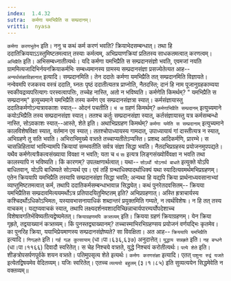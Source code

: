 ```yaml
---
index:  1.4.32
sutra:  कर्मणा यमभिप्रैति स सम्प्रदानम्।
vritti:  nyasa
---
```


`कर्मणा करणभूतेन` इति। ननु च कथं कर्म करणं भवति? क्रियाभेदसम्बन्धात्। तथा हि ददातिक्रिययाऽ‌ऽस्तुमिष्टतमत्वात् तस्याः कर्मत्वम्, अभिप्रयाणक्रियां प्रतितस्य साधकतमत्वात् करणत्वम्। `अभिप्रैति` इति। अभिसम्बध्नातीत्यर्थः। यदि कर्मणा यमभिप्रैति स सम्प्रदानसंज्ञो भवति, एवमजां नयति ग्राममित्यजादिभिर्नयनक्रियाकर्मभिः सम्बध्यमानस्य ग्रामस्य सम्प्रदानसंज्ञा प्रसज्येतेत्यत आह-- `अन्यर्थसंज्ञाविज्ञानात्` इत्यादि। सम्प्रदानमिति। तेन ददातेः कर्मणा यमभिप्रैति तत् सम्प्रदानमिति विज्ञायते। नन्वेवमपि रजकस्य वस्त्रं ददाति, घ्नतः पृष्ठं ददातीत्यतत्र प्राप्नोति, नैतदस्ति; दानं हि नाम पूजानुग्रहकाम्यया स्वकीयद्रव्यपरित्यागः परस्वत्वापत्तिः, तच्चेह नास्ति, अतो न भविष्यति। कर्मणेति किमर्थम्? " यमभिप्रैति स सम्प्रदानम्" इत्युच्यमाने यमभिप्रैति तस्य कर्मण एव सम्प्रदानसंज्ञत्रा स्यात्। कर्मसंज्ञायास्तु ददातिकर्मणोऽन्यत्रावकाशः स्यात्-- ओदनं पचतीति। `यं स` ग्रहणं किमर्थम्? `कर्मणाभिप्रैति सम्प्रदानम्` इत्युच्यमाने कयोऽभिप्रैति तस्य सम्प्रदानसंज्ञा स्यात्। ततश्च कर्तुः सम्प्रदानसंज्ञा स्यात्, कर्तसंज्ञायास्तु यत्र कर्मसम्बन्धो नास्ति, सोऽवकाशः स्यात्--आस्ते, शेते इति। अथाभिप्रग्रहण किमर्थम्? `कर्मणा यमेति स सम्प्रदानाम्` इत्युच्यमाने कालविशेषविक्षा स्यात्, वर्तमान एव स्यात्। ततश्चोपाध्यायस्य गामदात्, उपाध्यायायं गां दास्तीत्यत्र न स्यात्, अभिग्रहणे तु सति भवति। अभिराभिमुख्ये वत्र्तते तच्चाप्यतीतेऽप्यस्ति। प्रशब्द आदिकर्मणि, प्रारम्भे। स चासन्निहितायां भाविन्यामपि क्रियायां सम्भवतीति सर्वत्र संज्ञा सिद्धा भवति। नैतदभिप्रग्रहस्य प्रयोजनमुपपद्यते। यथैव कर्मणेत्यत्रैकत्वसंख्याया विवक्षा न भवति; यता च `यं` `सः` इत्यत्र लिङ्गसंख्योर्विवक्षा न भवति तथा कालस्यापि न भविष्यति। किं कारणम्? उपलक्षणार्थत्वात्। यथा-- `सोऽर्थो योऽनर्थ बाधते` इत्युक्ते योऽपि बाधितवान्, योऽपि बाधिष्यते सोऽप्यर्थ एव। एवं तर्हि ग्रन्थाधिक्यादर्थाधिक्यं यथा स्यादित्यवमर्थमभिप्रग्रहणम्। एतेन क्रिययापि यमभिप्रैति तस्यापि सम्प्रदानसंज्ञा सिद्धा भवति; अन्यथा हि यद्यपि क्रिया प्रार्थनाध्यवसानाभ्यां व्याप्तुमिष्टतमत्वात् कर्म, तथापि ददातिकर्मसम्बन्धाभावान्न सिद्ध्येत्। कथं पुनरेतदवसितम्-- क्रियया यमभिप्रैतिस सम्प्रदावमित्ययमर्थोऽत्र प्रतिपादयितुमिष्टतम् इति? अभिप्रग्रहणात्। अस्ति ह्रत्राचार्यस्य कश्चिदर्थोऽधिकोऽभिमतः, यस्यावभासनायाधिकं शब्दान्तरं प्रयुक्तमिति गम्यते, न त्वर्थविशेषः। न हि तत् तस्य वाचकम्। यद्यप्यवाचकं स्यात्, तथापि लक्ष्यदर्शनवशादविच्छिन्नाचार्यपारम्पर्योपदेशाच्च विशेषावगतिर्भविष्यतीत्यद्वेष्यमेतत्। 
`क्रियाग्रहणमपि कत्र्तव्यम्` इति। क्रियया ग्रहणं क्रियाग्रहणम्। येन क्रिया गृह्रते, तद्वयाख्यानं कत्र्तव्यम्। किं पुनस्तद्व्याख्यानम्? तच्चास्माभिरभिग्रहण्सय प्रयोजनं वर्णयद्भिः कृतमेव। का पुनरिह क्रिया, ययाभिप्रेयमाणस्य सम्प्रदानसंज्ञेष्यते? सा विवक्षिता। अत आह-- `क्रिययापि यमभिप्रैति` इत्यादि। `निगल्हते` इति। `गर्ह गल्ह कुत्सायाम्` (धा।पा।६३६,६३७) अनुदात्तेत्। `युद्धाय सन्नह्रते` इति। `नह बन्धने` (धा।पा।११६६) दिवादौ स्वरितेत्। स चेह निश्चये वत्र्तते, युद्धे निश्चयं करोतीत्यर्थः। `पत्ये शेते` इति। शीङत्रोपसर्पणपूर्वके शयन वत्र्तते। पतिमुपसृत्य शेते इत्यर्थः। `कर्मणः करणसंज्ञा` इत्यादि। एतत् `पशुना रुद्रं यजते` इत्येतद्विषयमेव वेदितव्यम्। यजिः स्वरितेत्। एतच्च `व्यत्ययो बहुलम्` (३।१।८५) इति सुव्यत्ययेन सिद्धमेवेति न वक्तव्यम्॥
